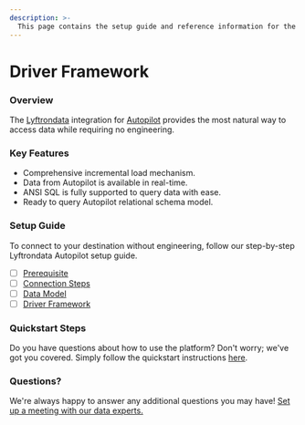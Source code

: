 ```yaml
---
description: >-
  This page contains the setup guide and reference information for the Autopilot source connector.
---
```


# Driver Framework

### Overview

The [Lyftrondata](https://www.lyftrondata.com/) integration for [Autopilot](None) provides the most natural way to access data while requiring no engineering.

### Key Features

* Comprehensive incremental load mechanism.
* Data from Autopilot is available in real-time.&#x20;
* ANSI SQL is fully supported to query data with ease.
* Ready to query Autopilot relational schema model.

### Setup Guide

To connect to your destination without engineering, follow our step-by-step Lyftrondata Autopilot setup guide.

* [ ] [Prerequisite](../prerequisite.md)
* [ ] [Connection Steps](../connection-steps.md)
* [ ] [Data Model](../data-model/erd.md)
* [ ] [Driver Framework](../driver-framework/)

### Quickstart Steps

Do you have questions about how to use the platform? Don't worry; we've got you covered. Simply follow the quickstart instructions [here](../driver-framework/README.md).

### Questions? <a href="#questions" id="questions"></a>

We're always happy to answer any additional questions you may have! [Set up a meeting with our data experts.](https://www.lyftrondata.com/book-a-meeting/)


